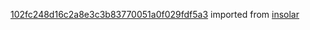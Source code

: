 [102fc248d16c2a8e3c3b83770051a0f029fdf5a3](https://github.com/insolar/insolar/commit/102fc248d16c2a8e3c3b83770051a0f029fdf5a3) imported from [insolar](https://github.com/insolar/insolar)
